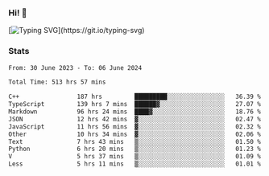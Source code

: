 ### Hi!  👋

[![Typing SVG](https://readme-typing-svg.herokuapp.com?font=Fira+Code&pause=1000&width=435&lines=Hello!+I'm+Texiwustion.)](https://git.io/typing-svg)

### Stats

<!--START_SECTION:waka-->

```txt
From: 30 June 2023 - To: 06 June 2024

Total Time: 513 hrs 57 mins

C++                187 hrs         █████████░░░░░░░░░░░░░░░░   36.39 %
TypeScript         139 hrs 7 mins  ██████▓░░░░░░░░░░░░░░░░░░   27.07 %
Markdown           96 hrs 24 mins  ████▓░░░░░░░░░░░░░░░░░░░░   18.76 %
JSON               12 hrs 42 mins  ▓░░░░░░░░░░░░░░░░░░░░░░░░   02.47 %
JavaScript         11 hrs 56 mins  ▓░░░░░░░░░░░░░░░░░░░░░░░░   02.32 %
Other              10 hrs 34 mins  ▓░░░░░░░░░░░░░░░░░░░░░░░░   02.06 %
Text               7 hrs 43 mins   ▒░░░░░░░░░░░░░░░░░░░░░░░░   01.50 %
Python             6 hrs 20 mins   ▒░░░░░░░░░░░░░░░░░░░░░░░░   01.23 %
V                  5 hrs 37 mins   ▒░░░░░░░░░░░░░░░░░░░░░░░░   01.09 %
Less               5 hrs 11 mins   ▒░░░░░░░░░░░░░░░░░░░░░░░░   01.01 %
```

<!--END_SECTION:waka-->
